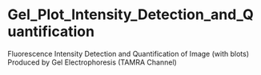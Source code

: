 # Gel_Plot_Intensity_Detection_and_Quantification
Fluorescence Intensity Detection and Quantification of Image (with blots) Produced by Gel Electrophoresis (TAMRA Channel)
